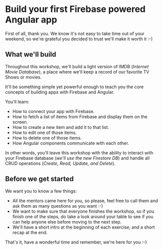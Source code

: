 # Build your first Firebase powered Angular app

First of all, thank you. We know it's not easy to take time out of your weekend, so we're grateful you decided to trust we'll make it worth it :-)

## What we'll build

Throughout this workshop, we'll build a light version of IMDB (_Internet Movie Database_), a place where we'll keep a record of our favorite TV Shows or movies.

It'll be something simple yet powerful enough to teach you the core concepts of building apps with Firebase and Angular.

You'll learn:

- How to connect your app with Firebase.
- How to fetch a list of items from Firebase and display them on the screen.
- How to create a new item and add it to that list.
- How to edit one of those items.
- How to delete one of those items.
- How Angular components communicate with each other.

In other words, you'll leave this workshop with the ability to interact with your Firebase database (_we'll use the new Firestore DB_) and handle all CRUD operations (_Create, Read, Update, and Delete_).

## Before we get started

We want you to know a few things:

- All the mentors came here for you, so please, feel free to call them and ask them as many questions as you want :-)
- We want to make sure that everyone finishes the workshop, so if you finish one of the steps, do take a look around your table to see if you can help anyone else before moving to the next step.
- We'll have a short intro at the beginning of each exercise, and a short recap at the end.

That's it, have a wonderful time and remember, we're here for you :-)
